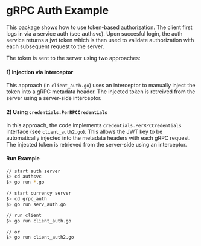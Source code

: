 # gRPC Auth Example
This package shows how to use token-based authorization.
The client first logs in via a service auth (see authsvc).
Upon succesful login, the auth service returns a jwt token
which is then used to validate authorization with each
subsequent request to the server.

The token is sent to the server using two approaches:

#### 1) Injection via Interceptor
This approach (in `client_auth.go`) uses an interceptor to 
manually inject the token into a gRPC metadata header. The
injected token is retreived from the server using a server-side
interceptor.

#### 2) Using `credentials.PerRPCCredentials`
In this approach, the code implements `credentials.PerRPCCredentials` interface
(see `client_auth2.go`). This allows the JWT key to be automatically injected
into the metadata headers with each gRPC request.  The injected token is 
retrieved from the server-side using an interceptor.

#### Run Example
```sh
// start auth server
$> cd authsvc
$> go run *.go

// start currency server
$> cd grpc_auth
$> go run serv_auth.go

// run client
$> go run client_auth.go

// or
$> go run client_auth2.go
```